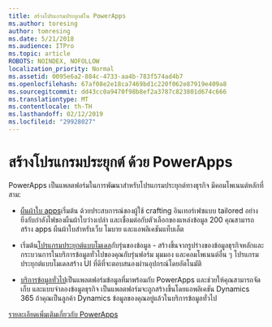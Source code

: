 ```yaml
---
title: สร้างโปรแกรมประยุกต์ใน PowerApps
ms.author: toresing
author: tomresing
ms.date: 5/21/2018
ms.audience: ITPro
ms.topic: article
ROBOTS: NOINDEX, NOFOLLOW
localization_priority: Normal
ms.assetid: 0095e6a2-884c-4733-aa4b-783f574ad4b7
ms.openlocfilehash: 67af08e2e18ca7469bd1c220f062e87919e409a8
ms.sourcegitcommit: dd43cc0a9470f98b8ef2a3787c823801d674c666
ms.translationtype: MT
ms.contentlocale: th-TH
ms.lasthandoff: 02/12/2019
ms.locfileid: "29928027"
---
```

# <a name="create-apps-with-powerapps"></a>สร้างโปรแกรมประยุกต์ ด้วย PowerApps

PowerApps เป็นแพลตฟอร์มในการพัฒนาสำหรับโปรแกรมประยุกต์ทางธุรกิจ มีคอมโพเนนต์หลักที่สาม: 
  
- [ผืนผ้าใบ apps](https://go.microsoft.com/fwlink/?linkid=874495)เริ่มต้น ด้วยประสบการณ์ของผู้ใช้ crafting อินเทอร์เฟซแบบ tailored อย่างยิ่งกับกำลังไฟของผืนผ้าใบว่างเปล่า และเชื่อมต่อกับตัวเลือกของแหล่งข้อมูล 200 คุณสามารถสร้าง apps ผืนผ้าใบสำหรับเว็บ โมบาย และแอพลิเคชันแท็บเล็ต 
    
- เริ่มต้น[โปรแกรมประยุกต์แบบโมเดล](https://go.microsoft.com/fwlink/?linkid=874496)กับรุ่นของข้อมูล - สร้างขึ้นจากรูปร่างของข้อมูลธุรกิจหลักและกระบวนการในบริการข้อมูลทั่วไปของคุณกับรุ่นฟอร์ม มุมมอง และคอมโพเนนต์อื่น ๆ โปรแกรมประยุกต์แบบโมเดลสร้าง UI ที่ดีที่จะตอบสนองผ่านอุปกรณ์โดยอัตโนมัติ 
    
- [บริการข้อมูลทั่วไป](https://go.microsoft.com/fwlink/?linkid=874497)เป็นแพลตฟอร์มข้อมูลที่มาพร้อมกับ PowerApps และช่วยให้คุณสามารถจัดเก็บ และแบบจำลองข้อมูลธุรกิจ เป็นแพลตฟอร์มจะถูกสร้างขึ้นโดยแอพลิเคชัน Dynamics 365 ถ้าคุณเป็นลูกค้า Dynamics ข้อมูลของคุณอยู่แล้วในบริการข้อมูลทั่วไป 
    
[รายละเอียดเพิ่มเติมเกี่ยวกับ PowerApps](https://go.microsoft.com/fwlink/?linkid=874498)
  

